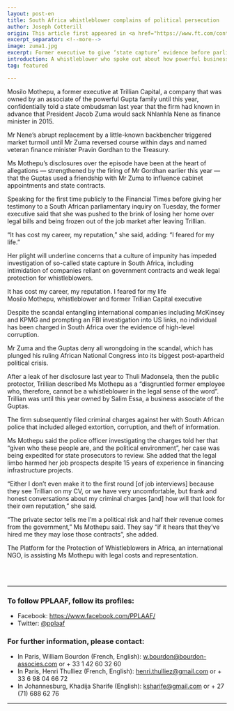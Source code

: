 ```yaml
---
layout: post-en
title: South Africa whistleblower complains of political persecution
author: Joseph Cotterill
origin: This article first appeared in <a href="https://www.ft.com/content/84d695cc-be22-11e7-9836-b25f8adaa111?accessToken=zwAAAV-ltyiIkdOE1pXMviIR59OYNrJfitqhEQ.MEUCIQD-9klMIw2BfifJ8FE2ij8QnXqt9e9OpvvbkHwpdqbtoQIgTBPUADJVd0Jx6xN3mCiX2oE4gkgrCkEBf2dJMxNV0JM&sharetype=gift" target="_blank">the Financial Times</a>
excerpt_separator: <!--more-->
image: zuma1.jpg
excerpt: Former executive to give ‘state capture’ evidence before parliamentary inquiry
introduction: A whistleblower who spoke out about how powerful business interests gained undue influence over decision-making in South Africa’s government said she has suffered politically motivated persecution and been cold-shouldered by employers since giving her testimony.
tag: featured

---
```


<!-- <img class="img-responsive img-post center-block" src="/img/posts/mckinsey-4.jpg">  -->


Mosilo Mothepu, a former executive at Trillian Capital, a company that was owned by an associate of the powerful Gupta family until this year, confidentially told a state ombudsman last year that the firm had known in advance that President Jacob Zuma would sack Nhlanhla Nene as finance minister in 2015.

Mr Nene’s abrupt replacement by a little-known backbencher triggered market turmoil until Mr Zuma reversed course within days and named veteran finance minister Pravin Gordhan to the Treasury.

Ms Mothepu’s disclosures over the episode have been at the heart of allegations — strengthened by the firing of Mr Gordhan earlier this year — that the Guptas used a friendship with Mr Zuma to influence cabinet appointments and state contracts.

Speaking for the first time publicly to the Financial Times before giving her testimony to a South African parliamentary inquiry on Tuesday, the former executive said that she was pushed to the brink of losing her home over legal bills and being frozen out of the job market after leaving Trillian.

“It has cost my career, my reputation,” she said, adding: “I feared for my life.”

Her plight will underline concerns that a culture of impunity has impeded investigation of so-called state capture in South Africa, including intimidation of companies reliant on government contracts and weak legal protection for whistleblowers.
> <span class="post-blockquote">
It has cost my career, my reputation. I feared for my life
<br>
<span class="post-blockquote-ref">
Mosilo Mothepu, whistleblower and former Trillian Capital executive
</span>
</span>
    

Despite the scandal entangling international companies including McKinsey and KPMG and prompting an FBI investigation into US links, no individual has been charged in South Africa over the evidence of high-level corruption.

Mr Zuma and the Guptas deny all wrongdoing in the scandal, which has plunged his ruling African National Congress into its biggest post-apartheid political crisis.

After a leak of her disclosure last year to Thuli Madonsela, then the public protector, Trillian described Ms Mothepu as a “disgruntled former employee who, therefore, cannot be a whistleblower in the legal sense of the word”. Trillian was until this year owned by Salim Essa, a business associate of the Guptas.

The firm subsequently filed criminal charges against her with South African police that included alleged extortion, corruption, and theft of information.

Ms Mothepu said the police officer investigating the charges told her that “given who these people are, and the political environment”, her case was being expedited for state prosecutors to review. She added that the legal limbo harmed her job prospects despite 15 years of experience in financing infrastructure projects.

“Either I don’t even make it to the first round [of job interviews] because they see Trillian on my CV, or we have very uncomfortable, but frank and honest conversations about my criminal charges [and] how will that look for their own reputation,” she said.

“The private sector tells me I’m a political risk and half their revenue comes from the government,” Ms Mothepu said. They say “if it hears that they’ve hired me they may lose those contracts”, she added.

The Platform for the Protection of Whistleblowers in Africa, an international NGO, is assisting Ms Mothepu with legal costs and representation.

<br>
<br>

----------------------

### To follow PPLAAF, follow its profiles:
- Facebook: <https://www.facebook.com/PPLAAF/>
- Twitter: [@pplaaf](https://twitter.com/pplaaf)

### For further information, please contact:
- In Paris, William Bourdon (French, English): [w.bourdon@bourdon-associes.com](mailto:w.bourdon@bourdon-associes.com) or + 33 1 42 60 32 60
- In Paris, Henri Thulliez (French, English): [henri.thulliez@gmail.com](mailto:henri.thulliez@gmail.com) or + 33 6 98 04 66 72
- In Johannesburg, Khadija Sharife (English): [ksharife@gmail.com](mailto:ksharife@gmail.com) or + 27 (71) 688 62 76 




-----
